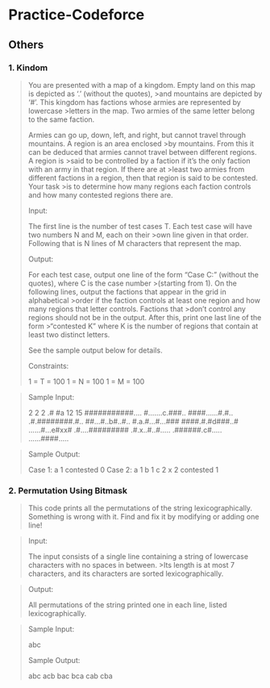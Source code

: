 # Practice-Codeforce

## Others

### 1. Kindom
>You are presented with a map of a kingdom. Empty land on this map is depicted as ‘.’ (without the quotes), >and mountains are depicted by ‘#’. This kingdom has factions whose armies are represented by lowercase >letters in the map. Two armies of the same letter belong to the same faction.
>
>Armies can go up, down, left, and right, but cannot travel through mountains. A region is an area enclosed >by mountains. From this it can be deduced that armies cannot travel between different regions. A region is >said to be controlled by a faction if it’s the only faction with an army in that region. If there are at >least two armies from different factions in a region, then that region is said to be contested. Your task >is to determine how many regions each faction controls and how many contested regions there are.
>
>Input:
>
>The first line is the number of test cases T. Each test case will have two numbers N and M, each on their >own line given in that order. Following that is N lines of M characters that represent the map.
>
>Output:
>
>For each test case, output one line of the form “Case C:” (without the quotes), where C is the case number >(starting from 1). On the following lines, output the factions that appear in the grid in alphabetical >order if the faction controls at least one region and how many regions that letter controls. Factions that >don’t control any regions should not be in the output. After this, print one last line of the form >“contested K” where K is the number of regions that contain at least two distinct letters.
>
>See the sample output below for details.
>
>Constraints:
>
>1 = T = 100
>1 = N = 100
>1 = M = 100

>Sample Input:
>
>2
>2
>2
>.#
>#a
>12
>15
>###########....
>#.......c.###..
>####......#.#..
>.#.########.#..
>##...#..b#..#..
>#.a.#...#...###
>####.#.#d###..#
>......#...e#xx#
>.#....#########
>.#.x..#..#.....
>.######.c#.....
>......####.....

>Sample Output:
>
>Case 1:
>a 1
>contested 0
>Case 2:
>a 1
>b 1
>c 2
>x 2
>contested 1


### 2. Permutation Using Bitmask
>This code prints all the permutations of the string lexicographically. Something is wrong with it. Find and fix it by modifying or adding one line!

>Input:
>
>The input consists of a single line containing a string of lowercase characters with no spaces in between. >Its length is at most 7 characters, and its characters are sorted lexicographically.

>Output:
>
>All permutations of the string printed one in each line, listed lexicographically.

>Sample Input:
>
>abc
>
>Sample Output:
>
>abc
>acb
>bac
>bca
>cab
>cba